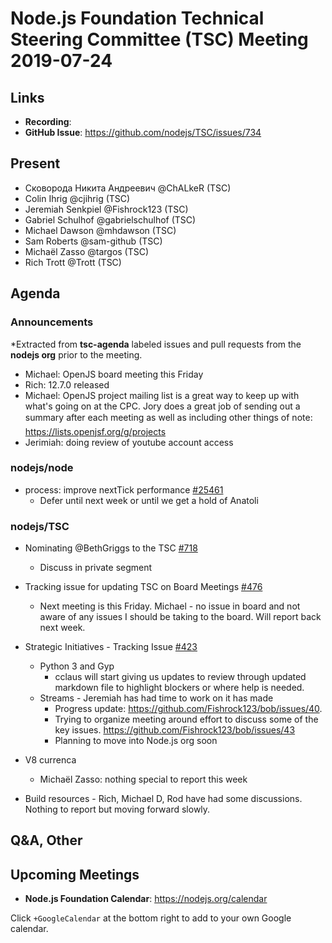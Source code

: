 # Node.js Foundation Technical Steering Committee (TSC) Meeting 2019-07-24

## Links

* **Recording**:  
* **GitHub Issue**: https://github.com/nodejs/TSC/issues/734

## Present

* Сковорода Никита Андреевич @ChALkeR (TSC)
* Colin Ihrig @cjihrig (TSC)
* Jeremiah Senkpiel @Fishrock123 (TSC)
* Gabriel Schulhof @gabrielschulhof (TSC)
* Michael Dawson @mhdawson (TSC)
* Sam Roberts @sam-github (TSC)
* Michaël Zasso @targos (TSC)
* Rich Trott @Trott (TSC)

## Agenda

### Announcements
 
*Extracted from **tsc-agenda** labeled issues and pull requests from the **nodejs org** prior to the meeting.

* Michael: OpenJS board meeting this Friday
* Rich: 12.7.0 released
* Michael: OpenJS project mailing list is a great way to keep up with what's going on at the CPC. Jory does a
  great job of sending out a summary after each meeting as well as including other things of note:  
  https://lists.openjsf.org/g/projects
* Jerimiah: doing review of youtube account access

### nodejs/node

* process: improve nextTick performance [#25461](https://github.com/nodejs/node/pull/25461)
  * Defer until next week or until we get a hold of Anatoli

### nodejs/TSC

* Nominating @BethGriggs to the TSC [#718](https://github.com/nodejs/TSC/issues/718)
  * Discuss in private segment

* Tracking issue for updating TSC on Board Meetings 
[#476](https://github.com/nodejs/TSC/issues/476)
  * Next meeting is this Friday. Michael - no issue in board and not aware of any
    issues I should be taking to the board. Will report back next week. 

* Strategic Initiatives - Tracking Issue [#423](https://github.com/nodejs/TSC/issues/423)
  * Python 3 and Gyp
    * cclaus will start giving us updates to review through updated markdown file to highlight
      blockers or where help is needed.
  * Streams - Jeremiah has had time to work on it has made
    * Progress update: https://github.com/Fishrock123/bob/issues/40.  
    * Trying to organize meeting around effort to discuss some of the key issues.  https://github.com/Fishrock123/bob/issues/43
    * Planning to move into Node.js org soon
* V8 currenca
  * Michaël Zasso: nothing special to report this week

* Build resources - Rich, Michael D, Rod have had some discussions. Nothing to report
  but moving forward slowly.


## Q&A, Other

## Upcoming Meetings

* **Node.js Foundation Calendar**: https://nodejs.org/calendar

Click `+GoogleCalendar` at the bottom right to add to your own Google calendar.


